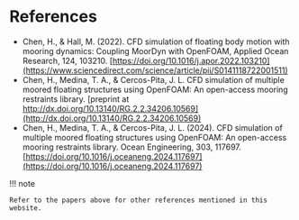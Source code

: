 # References

- Chen, H., & Hall, M. (2022). CFD simulation of floating body motion with mooring dynamics: Coupling MoorDyn with OpenFOAM,
Applied Ocean Research, 124, 103210. [https://doi.org/10.1016/j.apor.2022.103210](https://www.sciencedirect.com/science/article/pii/S0141118722001511)
- Chen, H., Medina, T. A., & Cercos-Pita, J. L. CFD simulation of multiple moored floating structures using OpenFOAM: An open-access mooring restraints library. [preprint at http://dx.doi.org/10.13140/RG.2.2.34206.10569](http://dx.doi.org/10.13140/RG.2.2.34206.10569)
- Chen, H., Medina, T. A., & Cercos-Pita, J. L. (2024). CFD simulation of multiple moored floating structures using OpenFOAM: An open-access mooring restraints library. Ocean Engineering, 303, 117697. [https://doi.org/10.1016/j.oceaneng.2024.117697](https://doi.org/10.1016/j.oceaneng.2024.117697)

!!! note

    Refer to the papers above for other references mentioned in this website.
